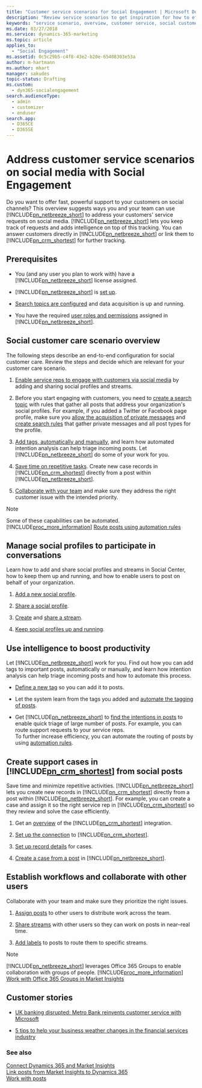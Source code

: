 ```yaml
---
title: "Customer service scenarios for Social Engagement | Microsoft Docs"
description: "Review service scenarios to get inspiration for how to efficiently leverage Social Engagement in your organization."
keywords: "service scenario, overview, customer service, social customer service"
ms.date: 03/27/2018
ms.service: dynamics-365-marketing
ms.topic: article
applies_to: 
  - "Social Engagement"
ms.assetid: 0c5c29b5-c4f8-43e2-b20e-65408303e53a
author: m-hartmann
ms.author: mhart
manager: sakudes
topic-status: Drafting
ms.custom: 
  - dyn365-socialengagement
search.audienceType: 
  - admin
  - customizer
  - enduser
search.app: 
  - D365CE
  - D365SE
---
```


# Address customer service scenarios on social media with Social Engagement

Do you want to offer fast, powerful support to your customers on social channels? This overview suggests ways you and your team can use [!INCLUDE[pn_netbreeze_short](../includes/pn-social-engagement-short.md)] to address your customers' service requests on social media. [!INCLUDE[pn_netbreeze_short](../includes/pn-social-engagement-short.md)] lets you keep track of requests and adds intelligence on top of this tracking. You can answer customers directly in [!INCLUDE[pn_netbreeze_short](../includes/pn-social-engagement-short.md)] or link them to [!INCLUDE[pn_crm_shortest](../includes/pn-crm-shortest.md)] for further tracking.

## Prerequisites

- You (and any user you plan to work with) have a [!INCLUDE[pn_netbreeze_short](../includes/pn-social-engagement-short.md)] license assigned.

- [!INCLUDE[pn_netbreeze_short](../includes/pn-social-engagement-short.md)] is [set up](settings-administration.md).

- [Search topics are configured](set-up-searches.md) and data acquisition is up and running.

- You have the required [user roles and permissions](user-roles.md) assigned in [!INCLUDE[pn_netbreeze_short](../includes/pn-social-engagement-short.md)].

## Social customer care scenario overview

The following steps describe an end-to-end configuration for social customer care. Review the steps and decide which are relevant for your customer care scenario.

1. [Enable service reps to engage with customers via social media](#manage-social-profiles-to-participate-in-conversations) by adding and sharing social profiles and streams.

2. Before you start engaging with customers, you need to [create a search topic](set-up-searches.md) with rules that gather all posts that address your organization's social profiles. For example, if you added a Twitter or Facebook page profile, make sure you [allow the acquisition of private messages](manage-access-tokens.md#tokens-for-interactions-with-posts) and [create search rules](add-rules-search-topic.md) that gather private messages and all post types for the profile.

3. [Add tags, automatically and manually](#use-intelligence-to-boost-productivity), and learn how automated intention analysis can help triage incoming posts. Let [!INCLUDE[pn_netbreeze_short](../includes/pn-social-engagement-short.md)] do some of your work for you.

4. [Save time on repetitive tasks](#create-support-cases-in-includepncrmshortestincludespn-crm-shortestmd-from-social-posts). Create new case records in [!INCLUDE[pn_crm_shortest](../includes/pn-crm-shortest.md)] directly from a post within [!INCLUDE[pn_netbreeze_short](../includes/pn-social-engagement-short.md)].

5. [Collaborate with your team](#establish-workflows-and-collaborate-with-other-users) and make sure they address the right customer issue with the intended priority.

> [!NOTE]
> Some of these capabilities can be automated. [!INCLUDE[proc_more_information](../includes/proc-more-information.md)] [Route posts using automation rules](automation-rules.md)

## Manage social profiles to participate in conversations

 Learn how to add and share social profiles and streams in Social Center, how to keep them up and running, and how to enable users to post on behalf of your organization.

1. [Add a new social profile](manage-social-profiles.md).

2. [Share a social profile](manage-social-profiles.md#share-a-social-profile-with-other-users).

3. [Create](social-center.md#configure-a-stream) and [share a stream](social-center.md#share-a-stream).

4. [Keep social profiles up and running](social-profiles-health-state.md).

## Use intelligence to boost productivity

Let [!INCLUDE[pn_netbreeze_short](../includes/pn-social-engagement-short.md)] work for you. Find out how you can add tags to important posts, automatically or manually, and learn how intention analysis can help triage incoming posts and how to automate this process.

- [Define a new tag](tags.md#add-custom-tags) so you can add it to posts.

- Let the system learn from the tags you added and [automate the tagging of posts](tags.md#promote-custom-tags-to-auto-tags).

- Get [!INCLUDE[pn_netbreeze_short](../includes/pn-social-engagement-short.md)] to [find the intentions in posts](tags.md#how-intention-analysis-works) to enable quick triage of large number of posts. For example, you can route support requests to your service reps.  
  To further increase efficiency, you can automate the routing of posts by using [automation rules](automation-rules.md).

## Create support cases in [!INCLUDE[pn_crm_shortest](../includes/pn-crm-shortest.md)] from social posts

Save time and minimize repetitive activities. [!INCLUDE[pn_netbreeze_short](../includes/pn-social-engagement-short.md)] lets you create new records in [!INCLUDE[pn_crm_shortest](../includes/pn-crm-shortest.md)] directly from a post within [!INCLUDE[pn_netbreeze_short](../includes/pn-social-engagement-short.md)]. For example, you can create a case and assign it so the right service rep in [!INCLUDE[pn_crm_shortest](../includes/pn-crm-shortest.md)] so they review and solve the case efficiently.

1. Get an [overview](link-posts-to-dynamics-365.md) of the [!INCLUDE[pn_crm_shortest](../includes/pn-crm-shortest.md)] integration.

2. [Set up the connection](connect-dynamics-365-record-creation.md) to [!INCLUDE[pn_crm_shortest](../includes/pn-crm-shortest.md)].

3. [Set up record details](create-dynamics-365-record-from-social-post.md) for cases.

4. [Create a case from a post](create-dynamics-365-record-from-social-post.md) in [!INCLUDE[pn_netbreeze_short](../includes/pn-social-engagement-short.md)].

## Establish workflows and collaborate with other users

Collaborate with your team and make sure they prioritize the right issues.

1. [Assign posts](work-with-posts.md#assign-a-post-to-other-users-in-analytics-and-social-center) to other users to distribute work across the team.

2. [Share streams](social-center.md#share-a-stream) with other users so they can work on posts in near&ndash;real time.

3. [Add labels](work-with-posts.md#add-a-label-to-a-post-in-analytics-or-social-center) to posts to route them to specific streams.

> [!NOTE]
> [!INCLUDE[pn_netbreeze_short](../includes/pn-social-engagement-short.md)] leverages Office 365 Groups to enable collaboration with groups of people. [!INCLUDE[proc_more_information](../includes/proc-more-information.md)] [Work with Office 365 Groups in Market Insights](office-365-groups.md)

## Customer stories

- [UK banking disrupted: Metro Bank reinvents customer service with Microsoft](https://customers.microsoft.com/story/uk-banking-disrupted-metro-bank-reinvents-customer-ser)

- [5 tips to help your business weather changes in the financial services industry](https://customers.microsoft.com/story/5-tips-to-help-your-business-weather-changes-in-the-fi)

### See also

[Connect Dynamics 365 and Market Insights](connect-dynamics-365-record-creation.md)   
[Link posts from Market Insights to Dynamics 365](link-posts-to-dynamics-365.md)   
[Work with posts](work-with-posts.md)
